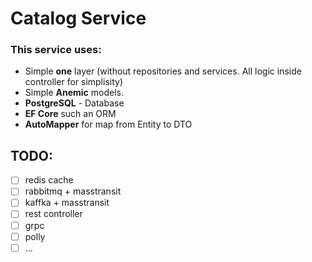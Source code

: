 ﻿# Catalog Service

### This service uses:

* Simple **one** layer (without repositories and services. All logic inside controller for simplisity)
* Simple **Anemic** models.
* **PostgreSQL** - Database
* **EF Core** such an ORM
* **AutoMapper** for map from Entity to DTO


## TODO:

- [ ] redis cache
- [ ] rabbitmq + masstransit
- [ ] kaffka + masstransit
- [ ] rest controller
- [ ] grpc
- [ ] polly
- [ ] ...